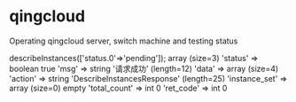 # qingcloud
Operating qingcloud server, switch machine and testing status

<?php
$access_key_id =
$secret_access_key=
$zone =
$s = new \Qing\Server\ApiInstruct($access_key_id ,$secret_access_key ,$zone);
$response = $s->describeInstances(['status.0'=>'pending']);

array (size=3)
  'status' => boolean true
  'msg' => string '请求成功' (length=12)
  'data' =>
    array (size=4)
      'action' => string 'DescribeInstancesResponse' (length=25)
      'instance_set' =>
        array (size=0)
          empty
      'total_count' => int 0
      'ret_code' => int 0